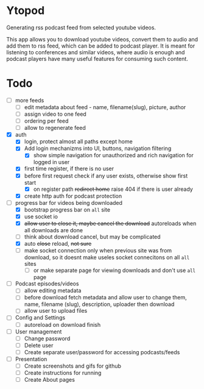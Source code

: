 # Ytopod

Generating rss podcast feed from selected youtube videos.

This app allows you to download youtube videos, convert them to audio and add them to rss feed, which can be added to podcast player. It is meant for listening to conferences and similar videos, where audio is enough and podcast players have many useful features for consuming such content.

# Todo

- [ ] more feeds
  - [ ] edit metadata about feed - name, filename(slug), picture, author
  - [ ] assign video to one feed
  - [ ] ordering per feed
  - [ ] allow to regenerate feed
- [x] auth
  - [x] login, protect almost all paths except home
  - [x] Add login mechanizms into UI, buttons, navigation filtering
    - [x] show simple navigation for unauthorized and rich navigation for logged in user
  - [x] first time register, if there is no user
  - [x] before first request check if any user exists, otherwise show first start
    - [x] on register path ~~redirect home~~ raise 404 if there is user already
  - [x] create http auth for podcast protection
- [ ] progress bar for videos being downloaded
  - [x] bootstrap progress bar on `all` site
  - [x] use socket io
  - [x] ~~allow user to close it, maybe cancel the download~~ autoreloads when all downloads are done
  - [ ] think about download cancel, but may be complicated
  - [x] auto ~~close~~ reload, ~~not sure~~
  - [ ] make socket connection only when previous site was from download, so it doesnt make useles socket connecitons on all `all` sites
    - [ ] or make separate page for viewing downloads and don't use `all` page
- [ ] Podcast episodes/videos
  - [ ] allow editing metadata
  - [ ] before download fetch metadata and allow user to change them, name, filename (slug), description, uploader then download
  - [ ] allow user to upload files
- [ ] Config and Settings
  - [ ] autoreload on download finish
- [ ] User management
  - [ ] Change password
  - [ ] Delete user
  - [ ] Create separate user/password for accessing podcasts/feeds
- [ ] Presentation
  - [ ] Create screenshots and gifs for github
  - [ ] Create instructions for running
  - [ ] Create About pages